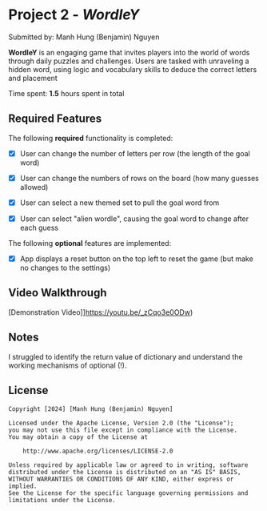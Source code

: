 # Project 2 - *WordleY*

Submitted by: Manh Hung (Benjamin) Nguyen

**WordleY** is an engaging game that invites players into the world of words through daily puzzles and challenges. Users are tasked with unraveling a hidden word, using logic and vocabulary skills to deduce the correct letters and placement

Time spent: **1.5** hours spent in total

## Required Features

The following **required** functionality is completed:

- [x] User can change the number of letters per row (the length of the goal word)
- [x] User can change the numbers of rows on the board (how many guesses allowed)
- [x] User can select a new themed set to pull the goal word from
- [x] User can select "alien wordle", causing the goal word to change after each guess


The following **optional** features are implemented:

- [x] App displays a reset button on the top left to reset the game (but make no changes to the settings)

## Video Walkthrough

[Demonstration Video]]https://youtu.be/_zCqo3e0ODw)

## Notes

I struggled to identify the return value of dictionary and understand the working mechanisms of optional (!).

## License

    Copyright [2024] [Manh Hung (Benjamin) Nguyen]

    Licensed under the Apache License, Version 2.0 (the "License");
    you may not use this file except in compliance with the License.
    You may obtain a copy of the License at

        http://www.apache.org/licenses/LICENSE-2.0

    Unless required by applicable law or agreed to in writing, software
    distributed under the License is distributed on an "AS IS" BASIS,
    WITHOUT WARRANTIES OR CONDITIONS OF ANY KIND, either express or implied.
    See the License for the specific language governing permissions and
    limitations under the License.